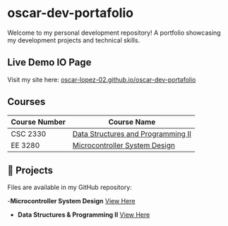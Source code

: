 # oscar-dev-portafolio

 Welcome to my personal development repository! 
 A portfolio showcasing my development projects and technical skills.

## Live Demo IO Page
Visit my site here: [oscar-lopez-02.github.io/oscar-dev-portafolio](https://oscar-lopez-02.github.io/oscar-dev-portafolio)  

## Courses  

| Course Number | Course Name |  
|--------------|-------------|  
| CSC 2330 | [Data Structures and Programming II](https://oscar-lopez-02.github.io/oscar-dev-portafolio/Data-Structures-and-Programming-2/Data-Structures-and-Programming-2.html) | 
| EE 3280 | [Microcontroller System Design](https://oscar-lopez-02.github.io/oscar-dev-portafolio/Microcontroller-System-Design/Microcontroller-System-Design.html) |
 

## 📂 Projects 
Files are available in my GitHub repository:

-**Microcontroller System Design**  [View Here](Microcontroller-System-Design/)   
- **Data Structures & Programming II** [View Here](Data-Structures-and-Programming-2/)  
